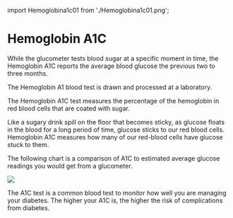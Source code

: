 import Hemoglobina1c01 from './Hemoglobina1c01.png';

# Hemoglobin A1C

While the glucometer tests blood sugar at a specific moment in time, the
Hemoglobin A1C reports the average blood glucose the previous two to
three months.

The Hemoglobin A1 blood test is drawn and processed at a laboratory.

The Hemoglobin A1C test measures the percentage of the hemoglobin in red
blood cells that are coated with sugar.

Like a sugary drink spill on the floor that becomes sticky, as glucose
floats in the blood for a long period of time, glucose sticks to our red
blood cells. Hemoglobin A1C measures how many of our red-blood cells
have glucose stuck to them.

The following chart is a comparison of A1C to estimated average glucose
readings you would get from a glucometer.

<img src={Hemoglobina1c01} />

The A1C test is a common blood test to monitor how well you are managing
your diabetes. The higher your A1C is, the higher the risk of
complications from diabetes.
